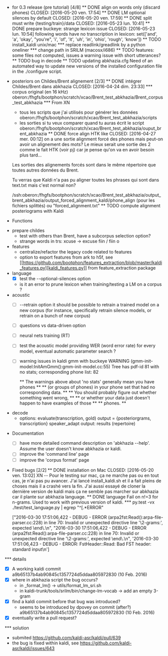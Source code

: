 <!-- -*-org-*- this comment force org-mode in emacs -->

* for 0.3 release (pre tutorial) [4/8]
** DONE align on words only (discard phones)
   CLOSED: [2016-05-20 ven. 17:54]
** DONE LM optional silences by default
   CLOSED: [2016-05-20 ven. 17:59]
** DONE split must write {testing/train}/data
   CLOSED: [2016-05-23 lun. 10:41]
** DONE prepare buckeye: strange lexicon issue
   CLOSED: [2016-05-23 lun. 10:54]
   following words have no transcription in lexicon: set(['and', 'a',
   'okay', "you're", 'i', 'of', 'it', 'uh', 'in', 'ohio', 'rough',
   'know'])
** TODO install_kaldi unix/mac
*** replace readlink/greadlink by a python oneliner
*** change path in SRILM (macosx/i686)
** TODO features: some files not computed, issues a warning
   issue with short utterances?
** TODO bug in decode
** TODO updating abkhazia.cfg
   Need of an automated way to update new versions of the installed
   configuration file in the ./configure script.
* posteriors on Childes/Brent alignement [2/3]
** DONE intégrer Childes/Brent dans abkhazia
   CLOSED: [2016-04-24 dim. 23:33]
*** corpus original (en 16 kHz)
    oberon:/fhgfs/bootphon/scratch/xcao/Brent_test_abkhazia/Brent_corpus_test_abkhazia
*** From XN
   - tous les scripts que j'ai utilisés pour générer les données
     oberon:/fhgfs/bootphon/scratch/xcao/Brent_test_abkhazia/scripts
   - les sorties si tu veux comparer quand tu auras écrit le script
     oberon:/fhgfs/bootphon/scratch/xcao/Brent_test_abkhazia/ouput_brent_abkhazia
** DONE force align HTK like
   CLOSED: [2016-04-27 mer. 00:12]
   on a une sortie alignment forcé des phones mais peut-on avoir un
   alignement des mots? Le mieux serait une sortie des 2 comme le fait
   HTK (voir pj) car je pense qu'on va en avoir besoin plus tard...

   Les sorties des alignements forcés sont dans le même répertoire que
   toutes autres données du Brent.

   Tu verras que Kaldi n'a pas pu
   aligner toutes les phrases qui sont dans text.txt mais c'est normal
   non?

   /ssh:oberon:/fhgfs/bootphon/scratch/xcao/Brent_test_abkhazia/output_brent_abkhazia/output_forced_alignment_kaldi/phone_align
   (pour les fichiers splittés) ou "forced_alignment.txt"
** TODO compute alignment posteriograms with Kaldi
* Functions
 - prepare childes
   - test with others than Brent, have a subcorpus selection option?
   - strange words in trs:
     xcuse -> excuse
     fiin / fiin o
 - features
   - centralize/refactor the legacy code related to features
   - option to export features from ark to h5f, see
     [[https://github.com/bootphon/features_extraction/blob/master/kaldi_features.py][kaldi_features.py]] from feature_extraction package
 - language
   - [X] test the --optional-silences option
   - is it an error to prune lexicon when training/testing a LM on a corpus ?
 - acoustic
   - [ ] --retrain option
     it should be possible to retrain a trained model on a new corpus
     (for instance, specifically retrain silence models, or retrain on a
     bunch of new corpus)
   - [ ] questions vs data-driven option
   - [ ] neural nets training (RT)
   - [ ] test the acoustic model
     providing WER (word error rate) for every model, eventual
     automatic parameter search ?
   - [ ] warning issues in kaldi gmm with buckeye
     WARNING (gmm-init-model:InitAmGmm():gmm-init-model.cc:55) Tree has
     pdf-id 81 with no stats; corresponding phone list: 82

     ** The warnings above about 'no stats' generally mean you have phones **
     ** (or groups of phones) in your phone set that had no corresponding data. **
     ** You should probably figure out whether something went wrong, **
     ** or whether your data just doesn't happen to have examples of those **
     ** phones. **
 - decode
   - options:
      evaluate(transcription, gold)
      output = {posteriorgrams, transcription}
      speaker_adapt
      output: results (repertoire)
* Documentation
  - [ ] have more detailed command description on 'abkhazia <command>
    --help'. Assume the user doesn't know abkhazia or kaldi.
  - [ ] improve the 'command line' page
  - [ ] improve the 'corpus format' page
* Fixed bugs [2/2]
** DONE installation on Mac
   CLOSED: [2016-05-20 ven. 13:02]
   XN -- Pour le testing sur mac, ça ne marche pas ou en tout cas, je
   n'ai pas pu avancer.  J'ai lancé install_kaldi.sh et il a fait
   pleins de choses mais il a crashé vers la fin.  J'ai aussi essayé
   de cloner la dernière version de kaldi mais ça ne semble pas
   marcher sur abkhazia car il plante sur abkhazia language.
** DONE language
   Fail on n!=3 for n-grams. Used to work with previous version of kaldi.
*** py.test -vx ./test/test_language.py | egrep "^\[.*ERROR"

    ["2016-03-30 17:51:06,422 - DEBUG - ERROR
    (arpa2fst:Read():arpa-file-parser.cc:228) in line 70: Invalid or
    unexpected directive line '\\2-grams:', expected \\end\\.\n",
    "2016-03-30 17:51:06,422 - DEBUG - ERROR
    (arpa2fst:Read():arpa-file-parser.cc:228) in line 70: Invalid or
    unexpected directive line '\\2-grams:', expected \\end\\.\n",
    '2016-03-30 17:51:06,423 - DEBUG - ERROR: FstHeader::Read: Bad FST
    header: standard input\n']

*** details

 - [X] A working kaldi commit
    a9b65137b4ab90845c1357724d5ddaa805972830 (10 Feb. 2016)
 - [X] where in abkhazia script the bug occurs?
   - in _format_lm() -> utils/format_lm_sri.sh
   - in kaldi-trunk/tools/srilm/bin/change-lm-vocab -> add an empty 3-gram
 - [X] find a kaldi commit before that bug was introduced?
   - seems to be introduced by dpovey on commit (after?)
     a9b65137b4ab90845c1357724d5ddaa805972830 (10 Feb. 2016)
 - [X] eventually write a pull request?

*** solution

 - submited https://github.com/kaldi-asr/kaldi/pull/639
 - the bug is fixed within kaldi, see https://github.com/kaldi-asr/kaldi/issues/643
